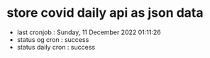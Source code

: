 # store covid daily api as json data

- last cronjob : Sunday, 11 December 2022 01:11:26
- status og cron : success
- status daily cron : success
      
      